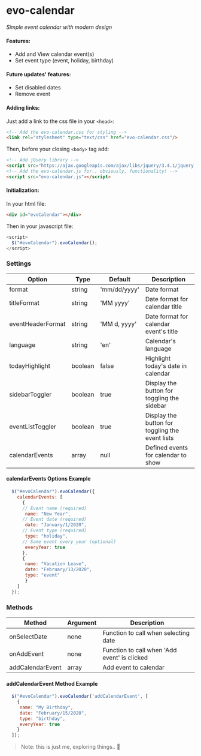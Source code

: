 # evo-calendar
_Simple event calendar with modern design_

#### Features:
* Add and View calendar event(s)
* Set event type (event, holiday, birthday)

#### Future updates' features:
* Set disabled dates
* Remove event

#### Adding links:

Just add a link to the css file in your `<head>`:

```html
<!-- Add the evo-calendar.css for styling -->
<link rel="stylesheet" type="text/css" href="evo-calendar.css"/>
```

Then, before your closing ```<body>``` tag add:

```html
<!-- Add jQuery library -->
<script src="https://ajax.googleapis.com/ajax/libs/jquery/3.4.1/jquery.min.js"></script>
<!-- Add the evo-calendar.js for.. obviously, functionality! -->
<script src="evo-calendar.js"></script>
```

#### Initialization:

In your html file:
```html
<div id="evoCalendar"></div>
```

Then in your javascript file:
```js
<script>
  $("#evoCalendar").evoCalendar();
</script>
```

### Settings

Option | Type | Default | Description
------ | ---- | ------- | -----------
format | string | 'mm/dd/yyyy' | Date format
titleFormat | string | 'MM yyyy' | Date format for calendar title
eventHeaderFormat | string | 'MM d, yyyy' | Date format for calendar event's title
language | string | 'en' | Calendar's language
todayHighlight | boolean | false | Highlight today's date in calendar
sidebarToggler | boolean | true | Display the button for toggling the sidebar
eventListToggler | boolean | true | Display the button for toggling the event lists
calendarEvents | array | null | Defined events for calendar to show

#### calendarEvents Options Example
```js
  $("#evoCalendar").evoCalendar({
    calendarEvents: [
      {
      // Event name (required)
       name: "New Year",
      // Event date (required)
       date: "January/1/2020",
      // Event type (required)
       type: "holiday",
      // Same event every year (optional)
       everyYear: true
      },
      {
       name: "Vacation Leave",
       date: "February/13/2020",
       type: "event"
       }
    ]
  });
```


### Methods

Method | Argument | Description
------ | -------| -----------
onSelectDate | none | Function to call when selecting date
onAddEvent | none | Function to call when 'Add event' is clicked
addCalendarEvent | array | Add event to calendar

#### addCalendarEvent Method Example
```js
  $("#evoCalendar").evoCalendar('addCalendarEvent', [
    {
     name: "My Birthday",
     date: "February/15/2020",
     type: "birthday",
     everyYear: true
    }
  ]);
```



> Note: this is just me, exploring things.. 🙂
